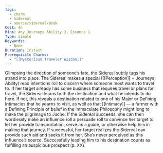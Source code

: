```yaml
---
tags:
  - charm
  - Sidereal
  - source/sidereal-book
Cost: 4m
Mins: Any Journeys Ability 3, Essence 1
Type: Simple
Keywords:
  - None
Duration: Instant
Prerequisite Charms:
  - "[[Mysterious Traveler Wisdom]]"
---
```

Glimpsing the direction of someone’s fate, the Sidereal subtly tugs his strand into place. The Sidereal makes a special ([[Perception]] + Journeys Ability) read intentions roll to discern where someone most wants to travel to. If her target already has some business that requires travel or plans for travel, the Sidereal learns both the destination and what he intends to do here. If not, this reveals a destination related to one of his Major or Defining Intimacies that he yearns to visit, as well as that [[Intimacy]] — a farmer with a Defining Principle of belief in the Immaculate Philosophy might long to make the pilgrimage to Juche. If the Sidereal succeeds, she can then wordlessly make an influence roll a persuade roll to convince her target to let her provide transportation, serve as a guide, or otherwise help him in making that journey. If successful, her target realizes the Sidereal can provide such aid and seeks it from her. She’s never perceived as this influence’s source. Successfully leading him to his destination counts as fulfilling an auspicious prospect (p. XX).